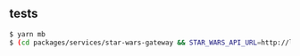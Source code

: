 ## tests

```sh
$ yarn mb
$ (cd packages/services/star-wars-gateway && STAR_WARS_API_URL=http://localhost:50000 yarn start:dev)
```
